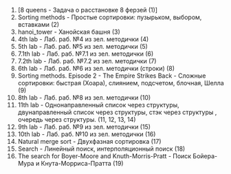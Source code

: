 1. [8 queens - Задача о расстановке 8 ферзей (1)]
2. Sorting methods - Простые сортировки: пузырьком, выбором, вставками (2)
3. hanoi_tower - Ханойская башня (3)
4. 4th lab - Лаб. раб. №4 из зел. методички (4)
5. 5th lab - Лаб. раб. №5 из зел. методички (5)
6. 7.1th lab - Лаб. раб. №7.1 из зел. методички (6)
7. 7.2th lab - Лаб. раб. №7.2 из зел. методички (7)
8. 6th lab - Лаб. раб. №6 из зел. методички (строки) (8)
9. Sorting methods. Episode 2 - The Empire Strikes Back - Сложные сортировки: быстрая (Хоара), слиянием, подсчетом, блочная, Шелла (9)
10. 8th lab - Лаб. раб. №8 из зел. методички (10)
11. 11th lab - Однонаправленный список через структуры, двунаправленный список через структуры, стэк через структуры , очередь через структуры. (11, 12, 13, 14)
12. 9th lab - Лаб. раб. №9 из зел. методички (15)
13. 10th lab - Лаб. раб. №10 из зел. методички (16)
14. Natural merge sort - Двухфазная сортировка (17)
15. Search - Линейный поиск, интерполяционный поиск (18)
16. The search for Boyer-Moore and Knuth-Morris-Pratt - Поиск Бойера-Мура и Кнута-Морриса-Пратта (19)
